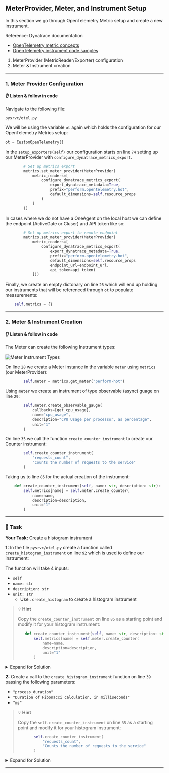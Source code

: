 ## MeterProvider, Meter, and Instrument Setup

In this section we go through OpenTelemetry Metric setup and create a new instrument. 

Reference: Dynatrace documentation
- [OpenTelemetry metric concepts](https://www.dynatrace.com/support/help/shortlink/opentelemetry-metric-concepts)
- [OpenTelemetry instrument code samples](https://www.dynatrace.com/support/help/shortlink/opentelemetry-instrument-examples)

1. MeterProvider (MetricReader/Exporter) configuration
1. Meter & Instrument creation

---

### 1. Meter Provider Configuration 
#### 👂 Listen & follow in code

Navigate to the following file:

```
pysrvc/otel.py
```

We will be using the variable `ot` again which holds the configuration for our OpenTelemetry Metrics setup:

```python
ot = CustomOpenTelemetry()
```

In the `setup_exporters(self)` our configuration starts on line `74` setting up our MeterProvider with `configure_dynatrace_metrics_export`. 

```python
        # Set up metrics export
        metrics.set_meter_provider(MeterProvider(
            metric_readers=[
                configure_dynatrace_metrics_export(
                    export_dynatrace_metadata=True,
                    prefix="perform.opentelemetry.hot",
                    default_dimensions=self.resource_props
                )
            ]
        ))
```

In cases where we do not have a OneAgent on the local host we can define the endpoint (ActiveGate or Cluser) and API token like so:

```python
        # Set up metrics export to remote endpoint
        metrics.set_meter_provider(MeterProvider(
            metric_readers=[
                configure_dynatrace_metrics_export(
                    export_dynatrace_metadata=True,
                    prefix="perform.opentelemetry.hot",
                    default_dimensions=self.resource_props
                    endpoint_url=endpoint_url,
                    api_token=api_token)
            ]))
```

Finally, we create an empty dictonary on line `26` which will end up holding our instruments that will be referenced through `ot` to populate measurements:

```python
    self.metrics = {}
```
---
### 2. Meter & Instrument Creation 
#### 👂 Listen & follow in code
The Meter can create the following Instrument types:

![Meter Instrument Types](../../../assets/images/03-01-instrument-types.png)

On line `28` we create a Meter instance in the variable `meter` using `metrics` (our MeterProvider):

```python
        self.meter = metrics.get_meter("perform-hot")
```

Using `meter` we create an instrument of type observable (async) guage on line `29`:

```python
        self.meter.create_observable_gauge(
            callbacks=[get_cpu_usage],
            name="cpu_usage",
            description="CPU Usage per processor, as percentage",
            unit="1"
        )
```

 On line `35` we call the function `create_counter_instrument` to create our Counter instrument:

```python
        self.create_counter_instrument(
            "requests_count",
            "Counts the number of requests to the service"
        )
```

Taking us to line `85` for the actual creation of the instrument:

```python
    def create_counter_instrument(self, name: str, description: str):
        self.metrics[name] = self.meter.create_counter(
            name=name, 
            description=description, 
            unit="1"
        )
```
---

### 📌 Task

**Your Task:** Create a histogram instrument

**1:** In the file `pysrvc/otel.py` create a function called `create_histogram_instrument` on line `92` which is used to define our instrument:

The function will take 4 inputs:
- `self`
- `name: str`
- `description: str`
- `unit: str`
  - Use `.create_histogram` to create a histogram instrument

>💡 **Hint**
>
>Copy the `create_counter_instrument` on line `85` as a starting point and modify it for your histogram instrument:
>
>```python
>    def create_counter_instrument(self, name: str, description: str):
>        self.metrics[name] = self.meter.create_counter(
>            name=name, 
>            description=description, 
>            unit="1"
>        )
>```

<details>
  <summary>Expand for Solution</summary>
  
  ```python
  def create_histogram_instrument(self, name: str, description: str, unit: str):
    self.metrics[name] = self.meter.create_histogram(
    name=name,
    description=description,
    unit=unit
  )
  ```
</details>

**2:** Create a call to the `create_histogram_instrument` function on line `39` passing the following parameters:
- `"process_duration"`
- `"Duration of Fibonacci calculation, in milliseconds"`
- `"ms"`

>💡 **Hint**
>
>Copy the `self.create_counter_instrument` on line `35` as a starting point and modify it for your histogram instrument:
>
>```python
>        self.create_counter_instrument(
>            "requests_count",
>            "Counts the number of requests to the service"
>        )
>```

<details>
  <summary>Expand for Solution</summary>
  
  ```python
        self.create_histogram_instrument(
            "process_duration",
            "Duration of Fibonacci calculation, in milliseconds",
            "ms"
        )
  ```
</details>

---
